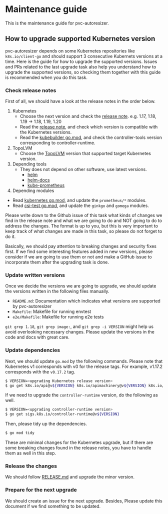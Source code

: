 Maintenance guide
=================

This is the maintenance guide for pvc-autoresizer.

How to upgrade supported Kubernetes version
-------------------------------------------

pvc-autoresizer depends on some Kubernetes repositories like `k8s.io/client-go` and should support 3 consecutive Kubernets versions at a time.
Here is the guide for how to upgrade the supported versions.
Issues and PRs related to the last upgrade task also help you understand how to upgrade the supported versions,
so checking them together with this guide is recommended when you do this task.

### Check release notes

First of all, we should have a look at the release notes in the order below.

1. Kubernetes
    - Choose the next version and check the [release note](https://kubernetes.io/docs/setup/release/notes/). e.g. 1.17, 1.18, 1.19 -> 1.18, 1.19, 1.20
    - Read the [release note](https://github.com/kubernetes-sigs/controller-runtime/releases), and check which version is compatible with the Kubernetes versions.
    - Read the [kubebuilder go.mod](https://github.com/kubernetes-sigs/kubebuilder/blob/master/go.mod), and check the controller-tools version corresponding to controller-runtime.
2. TopoLVM
    - Choose the [TopoLVM](https://github.com/topolvm/topolvm/releases) version that supported target Kubernetes version.
3. Depending tools
    - They does not depend on other software, use latest versions.
      - [helm](https://github.com/helm/helm/releases)
      - [helm-docs](github.com/norwoodj/helm-docs/releases)
      - [kube-prometheus](https://github.com/prometheus-operator/kube-prometheus/releases)
4. Depending modules
  - Read [kubernetes go.mod](https://github.com/kubernetes/kubernetes/blob/master/go.mod), and update the `prometheus/*` modules.
  - Read [csi-test go.mod](https://github.com/kubernetes-csi/csi-test/blob/master/go.mod), and update the `ginkgo` and `gomega` modules.

Please write down to the Github issue of this task what kinds of changes we find in the release note and what we are going to do and NOT going to do to address the changes.
The format is up to you, but this is very important to keep track of what changes are made in this task, so please do not forget to do it.

Basically, we should pay attention to breaking changes and security fixes first.
If we find some interesting features added in new versions, please consider if we are going to use them or not and make a GitHub issue to incorporate them after the upgrading task is done.

### Update written versions

Once we decide the versions we are going to upgrade, we should update the versions written in the following files manually.

- `README.md`: Documentation which indicates what versions are supported by pvc-autoresizer
- `Makefile`: Makefile for running envtest
- `e2e/Makefile`: Makefile for running e2e tests

`git grep 1.18`, `git grep image:`, and `git grep -i VERSION` might help us avoid overlooking necessary changes.
Please update the versions in the code and docs with great care.

### Update dependencies

Next, we should update `go.mod` by the following commands.
Please note that Kubernetes v1 corresponds with v0 for the release tags. For example, v1.17.2 corresponds with the `v0.17.2` tag.

```bash
$ VERSION=<upgrading Kubernetes release version>
$ go get k8s.io/api@v${VERSION} k8s.io/apimachinery@v${VERSION} k8s.io/client-go@v${VERSION}
```

If we need to upgrade the `controller-runtime` version, do the following as well.

```bash
$ VERSION=<upgrading controller-runtime version>
$ go get sigs.k8s.io/controller-runtime@v${VERSION}
```

Then, please tidy up the dependencies.

```bash
$ go mod tidy
```

These are minimal changes for the Kubernetes upgrade, but if there are some breaking changes found in the release notes, you have to handle them as well in this step.

### Release the changes

We should follow [RELEASE.md](../RELEASE.md) and upgrade the minor version.

### Prepare for the next upgrade

We should create an issue for the next upgrade. Besides, Please update this document if we find something to be updated.
